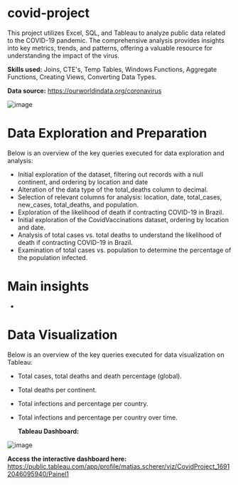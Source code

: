 # covid-project
This project utilizes Excel, SQL, and Tableau to analyze public data related to the COVID-19 pandemic. The comprehensive analysis provides insights into key metrics, trends, and patterns, offering a valuable resource for understanding the impact of the virus.

**Skills used:** Joins, CTE's, Temp Tables, Windows Functions, Aggregate Functions, Creating Views, Converting Data Types.

**Data source:** https://ourworldindata.org/coronavirus

![image](https://github.com/matiascherer/covid-project/assets/63814565/5bad4b8a-9c61-4bac-9d3b-3d115fb2f1da)

# Data Exploration and Preparation
Below is an overview of the key queries executed for data exploration and analysis:

- Initial exploration of the dataset, filtering out records with a null continent, and ordering by location and date
- Alteration of the data type of the total_deaths column to decimal.
- Selection of relevant columns for analysis: location, date, total_cases, new_cases, total_deaths, and population.
- Exploration of the likelihood of death if contracting COVID-19 in Brazil.
- Initial exploration of the CovidVaccinations dataset, ordering by location and date.
- Analysis of total cases vs. total deaths to understand the likelihood of death if contracting COVID-19 in Brazil.
- Examination of total cases vs. population to determine the percentage of the population infected.

# Main insights

- 

# Data Visualization
Below is an overview of the key queries executed for data visualization on Tableau:

- Total cases, total deaths and death percentage (global).
- Total deaths per continent.
- Total infections and percentage per country.
- Total infections and percentage per country over time.

  **Tableau Dashboard:**

![image](https://github.com/matiascherer/covid-project/assets/63814565/479fb6b5-fef1-4c72-884e-3848bc9b1d10)

**Access the interactive dashboard here:** https://public.tableau.com/app/profile/matias.scherer/viz/CovidProject_16912046095940/Painel1
